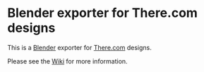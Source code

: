 # Blender exporter for There.com designs

This is a [Blender](https://www.blender.org/) exporter for [There.com](https://www.there.com/) designs.

Please see the [Wiki](https://github.com/hmphus/there-blender-exporter/wiki) for more information.